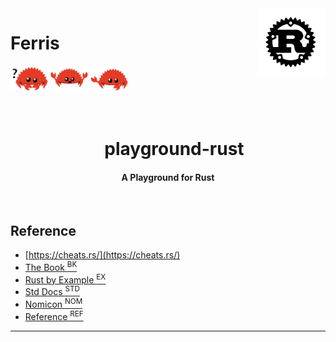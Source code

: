<img src="./images/rust-logo-blk.svg" align="right" height="110"/>

# Ferris

<p>
  <a href="https://doc.rust-lang.org/book/ch00-00-introduction.html#how-to-use-this-book"><img src="./images/rust_does_not_compile.svg" alt="compile" width="60"></a>
  <a href="https://doc.rust-lang.org/book/ch00-00-introduction.html#how-to-use-this-book"><img src="./images/rust_panics.svg" alt="panic" width="60"></a>
  <a href="https://doc.rust-lang.org/book/ch00-00-introduction.html#how-to-use-this-book"><img src="./images/rust_not_desired_behavior.svg" alt="behavior" width="60"></a>
</p>

<h1 align="center">
  <br>
  &nbsp;&nbsp;&nbsp;playground-rust
  <br>
</h1>

<h4 align="center">A Playground for Rust</h4>
<p align="center">
</p>
<br>

## Reference

- [https://cheats.rs/](https://cheats.rs/)
- [The Book <sup>BK</sup>](https://doc.rust-lang.org/book/)
- [Rust by Example <sup>EX</sup>](https://doc.rust-lang.org/stable/rust-by-example/)
- [Std Docs <sup>STD</sup>](https://doc.rust-lang.org/std/index.html)
- [Nomicon <sup>NOM</sup>](https://doc.rust-lang.org/nomicon/index.html)
- [Reference <sup>REF</sup>](https://doc.rust-lang.org/reference/index.html)

---

